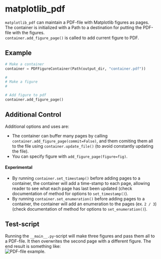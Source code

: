 # matplotlib_pdf
`matplotlib_pdf` can maintain a PDF-file with Matplotlib figures as pages.  
The container is initialized with a Path to a destination for putting the PDF-file with the figures.  
`container.add_figure_page()` is called to add current figure to PDF.

## Example
```python
# Make a container
container = PDFFigureContainer(Path(output_dir, "container.pdf"))

#
# Make a figure
#

# Add figure to pdf
container.add_figure_page()
```

## Additional Control
Additional options and uses are:
* The container can buffer many pages by calling `container.add_figure_page(commit=False)`, and them comiting them all to 
the file using `container.update_file()` (to avoid constantly updating the file). 
* You can specify figure with `add_figure_page(figure=fig)`. 

#### Experimental
* By running `container.set_timestamp()` before adding pages to a container, the container will add a time-stamp to 
each page, allowing reader to see what each page has last been updated 
(check documentation of method for options to `set_timestamp()`).
* By running `container.set_enumeration()` before adding pages to a container, the container will add an enumeration to
the pages (ex. `2 / 3`) (check documentation of method for options to `set_enumeration()`).

## Test-script
Running the `__main__.py`-script will make three figures and pass them all to a PDF-file. It then overwrites the second
page with a different figure. The end result is something like:  
![PDF-file example.][pdf_example]

[pdf_example]: https://github.com/NorthGuard/matplotlib_pdf/blob/master/matplotlib_pdf/pdf_container_example.PNG "PDF-file example."
